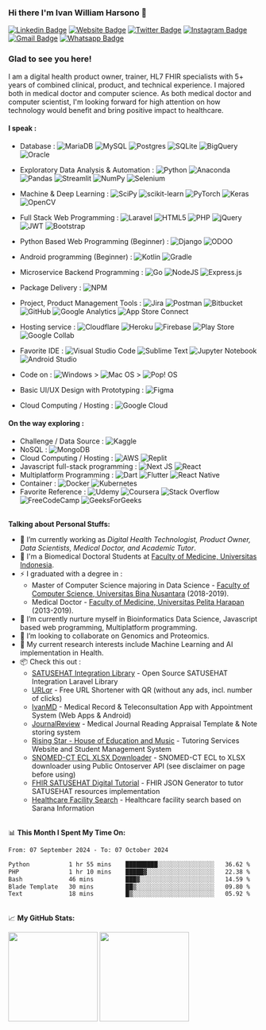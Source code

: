 ### Hi there I'm Ivan William Harsono 👋 

[![Linkedin Badge](https://img.shields.io/badge/-LinkedIn-0e76a8?style=flat&logo=Linkedin&logoColor=white)](https://linkedin.com/in/ivanwilliammd)
[![Website Badge](https://img.shields.io/badge/Website-3b5998?style=flat&logo=google-chrome&logoColor=white)](https://ivanwilliammd.ivanwilliamharsono.com)
[![Twitter Badge](https://img.shields.io/badge/-Twitter-00acee?style=flat&logo=Twitter&logoColor=white)](https://twitter.com/ivanwilliammd)
[![Instagram Badge](https://img.shields.io/badge/-Instagram-e4405f?style=flat&logo=Instagram&logoColor=white)](https://instagram.com/ivanwilliammd/)
[![Gmail Badge](https://img.shields.io/badge/Gmail-D14836?style=flat&logo=gmail&logoColor=white)](mailto:ivanwilliam.md@gmail.com)
[![Whatsapp Badge](https://img.shields.io/badge/WhatsApp-25D366?style=flat&logo=whatsapp&logoColor=white)](https://wa.me/628161934519)


### Glad to see you here! 
I am a digital health product owner, trainer, HL7 FHIR specialists with 5+ years of combined clinical, product, and technical experience. I majored both in medical doctor and computer science. As both medical doctor and computer scientist, I'm looking forward for high attention on how technology would benefit and bring positive impact to healthcare. 


#### I speak : ####
- Database : 
![MariaDB](https://img.shields.io/badge/MariaDB-003545?style=plastic&logo=mariadb&logoColor=white)
![MySQL](https://img.shields.io/badge/mysql-%2300f.svg?style=plastic&logo=mysql&logoColor=white)
![Postgres](https://img.shields.io/badge/postgres-%23316192.svg?style=plastic&logo=postgresql&logoColor=white)
![SQLite](https://img.shields.io/badge/sqlite-%2307405e.svg?style=plastic&logo=sqlite&logoColor=white)
![BigQuery](https://img.shields.io/badge/BigQuery-%234285F4.svg?style=plastic&logo=google-cloud&logoColor=white)
![Oracle](https://img.shields.io/badge/Oracle-F80000?style=plastic&logo=oracle&logoColor=white)

- Exploratory Data Analysis & Automation : 
![Python](https://img.shields.io/badge/python-3670A0?style=plastic&logo=python&logoColor=ffdd54)
![Anaconda](https://img.shields.io/badge/Anaconda-%2344A833.svg?style=plastic&logo=anaconda&logoColor=white)
![Pandas](https://img.shields.io/badge/pandas-%23150458.svg?style=plastic&logo=pandas&logoColor=white)
![Streamlit](https://img.shields.io/badge/Streamlit-FF4B4B?style=plastic&logo=Streamlit&logoColor=white)
![NumPy](https://img.shields.io/badge/numpy-%23013243.svg?style=plastic&logo=numpy&logoColor=white)
![Selenium](https://img.shields.io/badge/-selenium-%43B02A?style=plastic&logo=selenium&logoColor=white)
- Machine & Deep Learning : 
![SciPy](https://img.shields.io/badge/SciPy-%230C55A5.svg?style=plastic&logo=scipy&logoColor=%white)
![scikit-learn](https://img.shields.io/badge/scikit--learn-%23F7931E.svg?style=plastic&logo=scikit-learn&logoColor=white)
![PyTorch](https://img.shields.io/badge/PyTorch-%23EE4C2C.svg?style=plastic&logo=PyTorch&logoColor=white)
![Keras](https://img.shields.io/badge/Keras-%23D00000.svg?style=plastic&logo=Keras&logoColor=white)
![OpenCV](https://img.shields.io/badge/opencv-%23white.svg?style=plastic&logo=opencv&logoColor=white)
- Full Stack Web Programming : 
![Laravel](https://img.shields.io/badge/laravel-%23FF2D20.svg?style=plastic&logo=laravel&logoColor=white)
![HTML5](https://img.shields.io/badge/html5-%23E34F26.svg?style=plastic&logo=html5&logoColor=white)
![PHP](https://img.shields.io/badge/php-%23777BB4.svg?style=plastic&logo=php&logoColor=white)
![jQuery](https://img.shields.io/badge/jquery-%230769AD.svg?style=plastic&logo=jquery&logoColor=white)
![JWT](https://img.shields.io/badge/JWT-black?style=plastic&logo=JSON%20web%20tokens)
![Bootstrap](https://img.shields.io/badge/bootstrap-%23563D7C.svg?style=plastic&logo=bootstrap&logoColor=white)
- Python Based Web Programming (Beginner) : 
![Django](https://img.shields.io/badge/django-%23092E20.svg?style=plastic&logo=django&logoColor=white)
![ODOO](https://img.shields.io/badge/odoo-FF6C37.svg?style=plastic&logo=python&logoColor=white)
- Android programming (Beginner) : 
![Kotlin](https://img.shields.io/badge/kotlin-%230095D5.svg?style=plastic&logo=kotlin&logoColor=white)
![Gradle](https://img.shields.io/badge/Gradle-02303A.svg?style=plastic&logo=Gradle&logoColor=white)
- Microservice Backend Programming :
![Go](https://img.shields.io/badge/go-%2300ADD8.svg?style=plastic&logo=go&logoColor=white)
![NodeJS](https://img.shields.io/badge/node.js-6DA55F?style=plastic&logo=node.js&logoColor=white)
![Express.js](https://img.shields.io/badge/express.js-%23404d59.svg?style=plastic&logo=express&logoColor=%2361DAFB)
- Package Delivery : 
![NPM](https://img.shields.io/badge/NPM-%23000000.svg?style=plastic&logo=npm&logoColor=white)
- Project, Product Management Tools : 
![Jira](https://img.shields.io/badge/jira-%230A0FFF.svg?style=plastic&logo=jira&logoColor=white)
![Postman](https://img.shields.io/badge/Postman-FF6C37?style=plastic&logo=postman&logoColor=white)
![Bitbucket](https://img.shields.io/badge/bitbucket-%230047B3.svg?style=plastic&logo=bitbucket&logoColor=white)
![GitHub](https://img.shields.io/badge/github-%23121011.svg?style=plastic&logo=github&logoColor=white)
![Google Analytics](https://img.shields.io/badge/Google%20Analytics-E37400?style=plastic&logo=google-analytics&logoColor=white)
![App Store Connect](https://img.shields.io/badge/App_Store_Connect-0D96F6?style=plastic&logo=app-store&logoColor=white)
- Hosting service : 
![Cloudflare](https://img.shields.io/badge/Cloudflare-F38020?style=plastic&logo=Cloudflare&logoColor=white)
![Heroku](https://img.shields.io/badge/heroku-%23430098.svg?style=plastic&logo=heroku&logoColor=white)
![Firebase](https://img.shields.io/badge/firebase-%23039BE5.svg?style=plastic&logo=firebase)
![Play Store](https://img.shields.io/badge/Google_Play-414141?style=plastic&logo=google-play&logoColor=white)
![Google Collab](https://img.shields.io/badge/Google_Colab-F9AB00?style=plastic&logo=google-colab&logoColor=white)
- Favorite IDE : 
![Visual Studio Code](https://img.shields.io/badge/Visual%20Studio%20Code-0078d7.svg?style=plastic&logo=visual-studio-code&logoColor=white)
![Sublime Text](https://img.shields.io/badge/sublime_text-%23575757.svg?style=plastic&logo=sublime-text&logoColor=important)
![Jupyter Notebook](https://img.shields.io/badge/jupyter-%23FA0F00.svg?style=plastic&logo=jupyter&logoColor=white)
![Android Studio](https://img.shields.io/badge/Android%20Studio-3DDC84.svg?style=plastic&logo=android-studio&logoColor=white)
- Code on : ![Windows](https://img.shields.io/badge/Windows-0078D6?style=plastic&logo=windows&logoColor=white) > ![Mac OS](https://img.shields.io/badge/mac%20os-000000?style=plastic&logo=macos&logoColor=F0F0F0) > ![Pop! OS](https://img.shields.io/badge/Pop!_OS-48B9C7?style=plastic&logo=Pop!_OS&logoColor=white)
- Basic UI/UX Design with Prototyping : 
![Figma](https://img.shields.io/badge/figma-%23F24E1E.svg?style=plastic&logo=figma&logoColor=white)
- Cloud Computing / Hosting : 
![Google Cloud](https://img.shields.io/badge/GoogleCloud-%234285F4.svg?style=plastic&logo=google-cloud&logoColor=white)


#### On the way exploring : ####
- Challenge / Data Source : 
![Kaggle](https://img.shields.io/badge/Kaggle-035a7d?style=plastic&logo=kaggle&logoColor=white)
- NoSQL : 
![MongoDB](https://img.shields.io/badge/MongoDB-%234ea94b.svg?style=plastic&logo=mongodb&logoColor=white)
- Cloud Computing / Hosting : 
![AWS](https://img.shields.io/badge/AWS-%23FF9900.svg?style=plastic&logo=amazon-aws&logoColor=white)
![Replit](https://img.shields.io/badge/Replit-DD1200?style=plastic&logo=Replit&logoColor=white)
- Javascript full-stack programming :
![Next JS](https://img.shields.io/badge/Next-black?style=plastic&logo=next.js&logoColor=white)
![React](https://img.shields.io/badge/react-%2320232a.svg?style=plastic&logo=react&logoColor=%2361DAFB)
- Multiplatform Programming : 
![Dart](https://img.shields.io/badge/dart-%230175C2.svg?style=plastic&logo=dart&logoColor=white)
![Flutter](https://img.shields.io/badge/Flutter-%2302569B.svg?style=plastic&logo=Flutter&logoColor=white)
![React Native](https://img.shields.io/badge/react_native-%2320232a.svg?style=plastic&logo=react&logoColor=%2361DAFB)
- Container : 
![Docker](https://img.shields.io/badge/docker-%230db7ed.svg?style=plastic&logo=docker&logoColor=white)
![Kubernetes](https://img.shields.io/badge/kubernetes-%23326ce5.svg?style=plastic&logo=kubernetes&logoColor=white)
- Favorite Reference : 
![Udemy](https://img.shields.io/badge/Udemy-A435F0?style=plastic&logo=Udemy&logoColor=white)
![Coursera](https://img.shields.io/badge/Coursera-%230056D2.svg?style=plastic&logo=Coursera&logoColor=white)
![Stack Overflow](https://img.shields.io/badge/-Stackoverflow-FE7A16?style=plastic&logo=stack-overflow&logoColor=white)
![FreeCodeCamp](https://img.shields.io/badge/Freecodecamp-%23123.svg?&style=plastic&logo=freecodecamp&logoColor=green)
![GeeksForGeeks](https://img.shields.io/badge/GeeksforGeeks-gray?style=plastic&logo=geeksforgeeks&logoColor=35914c)

\
**Talking about Personal Stuffs:**
- 🔭 I’m currently working as <i>Digital Health Technologist, Product Owner, Data Scientists, Medical Doctor, and Academic Tutor</i>.
- 🔬 I'm a Biomedical Doctoral Students at [Faculty of Medicine, Universitas Indonesia](https://pdib.fk.ui.ac.id/).
- ⚡ I graduated with a degree in : 
    - Master of Computer Science majoring in Data Science - [Faculty of Computer Science, Universitas Bina Nusantara](https://mti.binus.ac.id/) (2018-2019).
    - Medical Doctor - [Faculty of Medicine, Universitas Pelita Harapan](https://www.uph.edu/id/department/medicine/) (2013-2019).
- 🌱 I’m currently nurture myself in Bioinformatics Data Science, Javascript based web programming, Multiplatform programming.
- 👯 I’m looking to collaborate on Genomics and Proteomics.
- 💬 My current research interests include Machine Learning and AI implementation in Health.
- 📦 Check this out :
    - [SATUSEHAT Integration Library](https://github.com/ivanwilliammd/satusehat-integration) - Open Source SATUSEHAT Integration Laravel Library
    - [URLqr](https://urlqr.xyz) - Free URL Shortener with QR (without any ads, incl. number of clicks)
    - [IvanMD](https://onelink.to/ivanmd) - Medical Record & Teleconsultation App with Appointment System (Web Apps & Android)
    - [JournalReview](https://journalreview.ivanwilliamharsono.com) - Medical Journal Reading Appraisal Template & Note storing system
    - [Rising Star - House of Education and Music](https://risingstar.ivanwilliamharsono.com) - Tutoring Services Website and Student Management System
    - [SNOMED-CT ECL XLSX Downloader](https://urlqr.xyz/shrimp) - SNOMED-CT ECL to XLSX downloader using Public Ontoserver API (see disclaimer on page before using)
    - [FHIR SATUSEHAT Digital Tutorial](https://urlqr.xyz/satusehat-tutorial) - FHIR JSON Generator to tutor SATUSEHAT resources implementation
    - [Healthcare Facility Search](https://urlqr.xyz/sarana-search) - Healthcare facility search based on Sarana Information

\
📊 **This Month I Spent My Time On:**
<!--START_SECTION:waka-->

```txt
From: 07 September 2024 - To: 07 October 2024

Python           1 hr 55 mins    █████████░░░░░░░░░░░░░░░░   36.62 %
PHP              1 hr 10 mins    █████▓░░░░░░░░░░░░░░░░░░░   22.38 %
Bash             46 mins         ███▓░░░░░░░░░░░░░░░░░░░░░   14.59 %
Blade Template   30 mins         ██▒░░░░░░░░░░░░░░░░░░░░░░   09.80 %
Text             18 mins         █▒░░░░░░░░░░░░░░░░░░░░░░░   05.92 %
```

<!--END_SECTION:waka-->

\
📈 **My GitHub Stats:**
<p>
  <img height="180em" src="https://github-readme-stats.vercel.app/api?username=ivanwilliammd&show_icons=true&hide_border=true&count_private=true&show_icons=true&include_all_commits=true" />
  <img height="180em" src="https://github-readme-stats.vercel.app/api/top-langs/?username=ivanwilliammd&show_icons=true&hide_border=true&layout=compact&langs_count=10"/>
</p>
